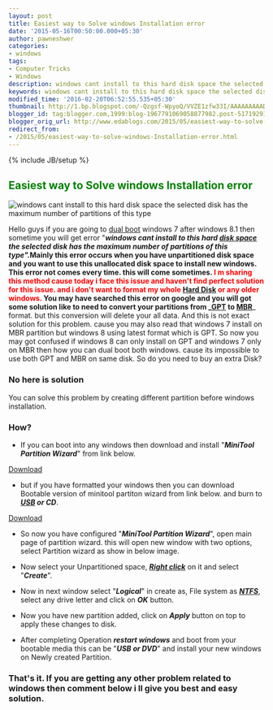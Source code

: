 ```yaml
---
layout: post
title: Easiest way to Solve windows Installation error
date: '2015-05-16T00:50:00.000+05:30'
author: pawneshwer
categories:
- windows
tags:
- Computer Tricks
- Windows
description: windows cant install to this hard disk space the selected disk has the maximum number of partitions of this type windows installation error solution
keywords: windows cant install to this hard disk space the selected disk has the maximum number of partitions of this type windows installation error solution
modified_time: '2016-02-20T06:52:55.535+05:30'
thumbnail: http://1.bp.blogspot.com/-Qzgsf-WpyoQ/VVZE1zfw33I/AAAAAAAAADM/W3iMF8y8azE/s72-c/3-526x372.png
blogger_id: tag:blogger.com,1999:blog-1967791069058877982.post-5171929102246965935
blogger_orig_url: http://www.edablogs.com/2015/05/easiest-way-to-solve-windows-Installation-error.html
redirect_from:
- /2015/05/easiest-way-to-solve-windows-Installation-error.html
---
```


{% include JB/setup %}

## <span style="color: green;">Easiest way to Solve windows Installation error</span>

![windows cant install to this hard disk space the selected disk has the maximum number of partitions of this type](http://1.bp.blogspot.com/-Qzgsf-WpyoQ/VVZE1zfw33I/AAAAAAAAADM/W3iMF8y8azE/s320/3-526x372.png "windows cant install to this hard disk space the selected disk has the maximum number of partitions of this type")

Hello guys if you are going to [dual boot](http://en.wikipedia.org/wiki/Multi_boot "Multi boot") windows 7 after windows 8.1 then sometime you will get error "**_windows cant install to this hard [disk space](http://en.wikipedia.org/wiki/Disk_space "Disk space") the selected disk has the maximum number of partitions of this type"._**Mainly this error occurs when you have unpartitioned disk space and you want to use this unallocated disk space to install new windows. This error not comes every time. this will come sometimes. <span style="color: red;">I m sharing this method cause today i face this issue and haven't find perfect solution for this issue. and i don't want to format my whole</span> [Hard Disk](http://en.wikipedia.org/wiki/Hard_disk_drive "Hard disk drive") <span style="color: red;">or any older windows.</span> You may have searched this error on google and you will got some solution like to need to convert your partitions from _**[GPT](http://en.wikipedia.org/wiki/GUID_Partition_Table "GUID Partition Table") to [MBR](http://en.wikipedia.org/wiki/Master_boot_record "Master boot record")**_ format. but this conversion will delete your all data. And this is not exact solution for this problem. cause you may also read that windows 7 install on MBR partition but windows 8 using latest format which is GPT. So now you may got confused if windows 8 can only install on GPT and windows 7 only on MBR then how you can dual boot both windows. cause its impossible to use both GPT and MBR on same disk. So do you need to buy an extra Disk?  

### No here is solution

You can solve this problem by creating different partition before windows installation.  

### How?

*   If you can boot into any windows then download and install "_**MiniTool Partition Wizard**_" from link below.

[Download](http://www.minitool.com/partition-manager/partition-wizard-home.html)

*   but if you have formatted your windows then you can download Bootable version of minitool partiton wizard from link below. and burn to _**[USB](http://en.wikipedia.org/wiki/Universal_Serial_Bus "Universal Serial Bus") or CD**_.

[Download](http://www.minitool.com/partition-manager/partition-wizard-bootable.html)

*   So now you have configured "_**MiniTool Partition Wizard**_", open main page of partition wizard. this will open new window with two options, select Partition wizard as show in below image.

[](http://4.bp.blogspot.com/-0OIRn2vb884/VVZE3DZ2FCI/AAAAAAAAADU/Um3HhieJ1SU/s1600/1.png)

*   Now select your Unpartitioned space, **_[Right click](http://en.wikipedia.org/wiki/Context_menu "Context menu")_** on it and select "_**Create**_".

[](http://4.bp.blogspot.com/-hI94WJq59_M/VVZE4VPHy2I/AAAAAAAAADk/YSBqAQDllvM/s1600/2.png)

*   Now in next window select "_**Logical**_" in create as, File system as _**[NTFS](http://en.wikipedia.org/wiki/NTFS "NTFS")**_, select any drive letter and click on _**OK**_ button.

*   Now you have new partition added, click on _**Apply**_ button on top to apply these changes to disk.

[](http://1.bp.blogspot.com/-vKIb6MQdVD0/VVZE5IJWcyI/AAAAAAAAADo/oCxCXM214b4/s1600/4.png)

*   After completing Operation **_restart windows_** and boot from your bootable media this can be "_**USB or DVD**_" and install your new windows on Newly created Partition.

### That's it. If you are getting any other problem related to windows then comment below i ll give you best and easy solution.